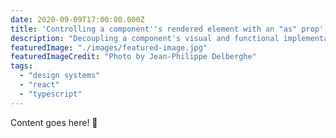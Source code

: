 ```yaml
---
date: 2020-09-09T17:00:00.000Z
title: 'Controlling a component''s rendered element with an "as" prop'
description: "Decoupling a component's visual and functional implementation from it's semantic implementation"
featuredImage: "./images/featured-image.jpg"
featuredImageCredit: "Photo by Jean-Philippe Delberghe"
tags:
  - "design systems"
  - "react"
  - "typescript"
---
```


Content goes here! 🎉
